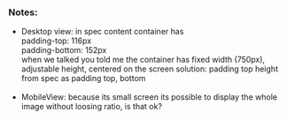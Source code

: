 ### Notes:

-  Desktop view: in spec content container has  
    padding-top: 116px  
    padding-bottom: 152px  
   when we talked you told me the container has fixed width (750px), adjustable height, centered on the screen
   solution: padding top height from spec as padding top, bottom
   <br/>
   <br/>
-  MobileView: because its small screen its possible to display the whole image without loosing ratio, is that ok?
